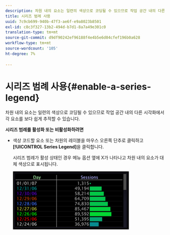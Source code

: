 ```yaml
---
description: 차원 내의 요소는 일련의 색상으로 코딩될 수 있으므로 작업 공간 내의 다른 시각화에서 각 요소를 보다 쉽게 추적할 수 있습니다.
title: 시리즈 범례 사용
uuid: 7c9cb699-940b-47f3-ae6f-e9a8023b8501
exl-id: c8c3f327-13b2-494d-b7d1-8a7a49e301c0
translation-type: tm+mt
source-git-commit: d9df90242ef96188f4e4b5e6d04cfef196b0a628
workflow-type: tm+mt
source-wordcount: '105'
ht-degree: 7%

---
```


# 시리즈 범례 사용{#enable-a-series-legend}

차원 내의 요소는 일련의 색상으로 코딩될 수 있으므로 작업 공간 내의 다른 시각화에서 각 요소를 보다 쉽게 추적할 수 있습니다.

**시리즈 범례를 활성화 또는 비활성화하려면**

* 색상 코드할 요소 또는 차원의 레이블을 마우스 오른쪽 단추로 클릭하고 **[!UICONTROL Series Legend]**&#x200B;을 클릭합니다.

   시리즈 범례가 활성 상태인 경우 메뉴 옵션 옆에 X가 나타나고 차원 내의 요소가 대체 색상으로 표시됩니다.

   ![](assets/vis_Graph_SeriesLegend.png)
